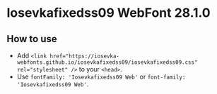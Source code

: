 # Iosevkafixedss09 WebFont 28.1.0

## How to use

- Add `<link href="https://iosevka-webfonts.github.io/iosevkafixedss09/iosevkafixedss09.css" rel="stylesheet" />` to your `<head>`.
- Use `fontFamily: 'Iosevkafixedss09 Web'` or `font-family: 'Iosevkafixedss09 Web'`.
